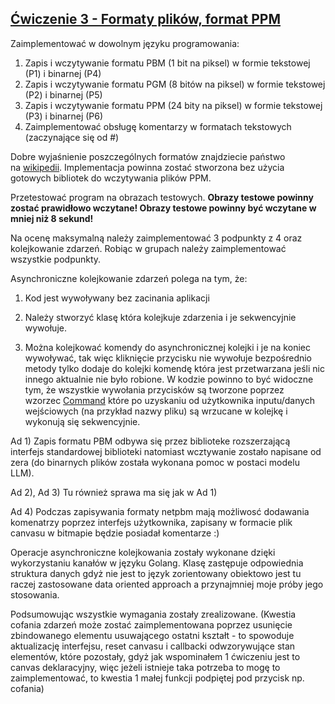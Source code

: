 ## [Ćwiczenie 3 - Formaty plików, format PPM](https://cez.wi.pb.edu.pl/mod/assign/view.php?id=1566)

Zaimplementować w dowolnym języku programowania:

1. Zapis i wczytywanie formatu PBM (1 bit na piksel) w formie tekstowej (P1) i binarnej (P4)
2. Zapis i wczytywanie formatu PGM (8 bitów na piksel) w formie tekstowej (P2) i binarnej (P5)
3. Zapis i wczytywanie formatu PPM (24 bity na piksel) w formie tekstowej (P3) i binarnej (P6)
4. Zaimplementować obsługę komentarzy w formatach tekstowych (zaczynające się od #)

Dobre wyjaśnienie poszczególnych formatów znajdziecie państwo na [wikipedii](https://en.wikipedia.org/wiki/Netpbm#File_formats). Implementacja powinna zostać stworzona bez użycia gotowych bibliotek do wczytywania plików PPM.

Przetestować program na obrazach testowych. **Obrazy testowe powinny zostać prawidłowo wczytane! Obrazy testowe powinny być wczytane w mniej niż 8 sekund!**

Na ocenę maksymalną należy zaimplementować 3 podpunkty z 4 oraz kolejkowanie zdarzeń. Robiąc w grupach należy zaimplementować wszystkie podpunkty.

Asynchroniczne kolejkowanie zdarzeń polega na tym, że:

1. Kod jest wywoływany bez zacinania aplikacji

2. Należy stworzyć klasę która kolejkuje zdarzenia i je sekwencyjnie wywołuje.

3. Można kolejkować komendy do asynchronicznej kolejki i je na koniec wywoływać, tak więc kliknięcie przycisku nie wywołuje bezpośrednio metody tylko dodaje do kolejki komendę która jest przetwarzana jeśli nic innego aktualnie nie było robione. W kodzie powinno to być widoczne tym, że wszystkie wywołania przycisków są tworzone poprzez wzorzec [Command](http://xn--dobry%20pocztek%20architektury%20mvvm-0ee.xn--%20jeli%20chcecie%20si%20pastwo%20w%20tym%20temacie%20rozwija%20to%20proponuj%20z%20klasy%20mainviewmodel%20wycign%20rzeczy%20odpowiedzialne%20za%20rysowanie%20na%20ekranie%20do%20klasy%20drawingservice%20i%20uycie%20jej%20wewntrz%20vm,%20alternatywnie%20mona%20do%20kadego%20trybu%20typu%20triangle%20ellipse%20da%20oddzielny%20viewmodel%20z%20metod%20draw%20ktry%20byby%20wywoywany%20w%20mainviewmodel,%20to%20bardzo%20poprawi%20jako%20kodu-645bn05aca7isf50ayb7mteo46avb237jja46cj25axma901cnbm./) które po uzyskaniu od użytkownika inputu/danych wejściowych (na przykład nazwy pliku) są wrzucane w kolejkę i wykonują się sekwencyjnie.


Ad 1)
Zapis formatu PBM odbywa się przez biblioteke rozszerzającą interfejs standardowej biblioteki natomiast wcztywanie zostało napisane od zera (do binarnych plików została wykonana pomoc w postaci modelu LLM).

Ad 2), Ad 3)
Tu również sprawa ma się jak w Ad 1)

Ad 4)
Podczas zapisywania formaty netpbm mają możliwosć dodawania komenatrzy poprzez interfejs użytkownika, zapisany w formacie plik canvasu w bitmapie będzie posiadał komentarze :)

Operacje asynchroniczne kolejkowania zostały wykonane dzięki wykorzystaniu kanałów w języku Golang. Klasę zastępuje odpowiednia struktura danych gdyż nie jest to język zorientowany obiektowo jest tu raczej zastosowane data oriented approach a przynajmniej moje próby jego stosowania.

Podsumowując wszystkie wymagania zostały zrealizowane. (Kwestia cofania zdarzeń może zostać zaimplementowana poprzez usunięcie zbindowanego elementu usuwającego ostatni kształt - to spowoduje aktualizację interfejsu, reset canvasu i callbacki odwzorywujące stan elementów, które pozostały, gdyż jak wspominałem 1 ćwiczeniu jest to canvas deklaracyjny, więc jeżeli istnieje taka potrzeba to mogę to zaimplementować, to kwestia 1 małej funkcji podpiętej pod przycisk np. cofania)

